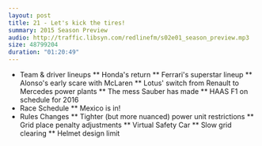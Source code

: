 ```yaml
---
layout: post
title: 21 - Let's kick the tires!
summary: 2015 Season Preview
audio: http://traffic.libsyn.com/redlinefm/s02e01_season_preview.mp3
size: 48799204
duration: "01:20:49"
---
```


* Team & driver lineups
** Honda's return
** Ferrari's superstar lineup
** Alonso's early scare with McLaren
** Lotus' switch from Renault to Mercedes power plants
** The mess Sauber has made
** HAAS F1 on schedule for 2016
* Race Schedule
** Mexico is in!
* Rules Changes
** Tighter (but more nuanced) power unit restrictions
** Grid place penalty adjustments
** Virtual Safety Car
** Slow grid clearing
** Helmet design limit

<!-- more -->

<audio src="http://traffic.libsyn.com/redlinefm/s02e01_season_preview.mp3" preload="none" />

[Download MP3](http://traffic.libsyn.com/redlinefm/s02e01_season_preview.mp3)

